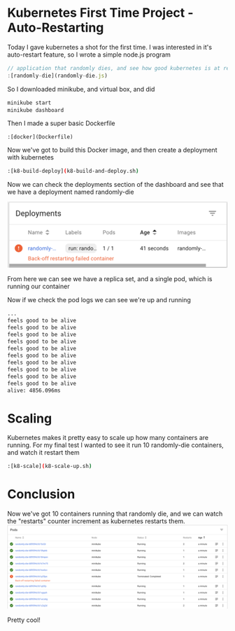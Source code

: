 # Kubernetes First Time Project - Auto-Restarting
Today I gave kubernetes a shot for the first time. I was interested in it's auto-restart feature, so I wrote a simple node.js program

```javascript
// application that randomly dies, and see how good kubernetes is at restarting it.
:[randomly-die](randomly-die.js)
```

So I downloaded minikube, and virtual box, and did 

```bash
minikube start
minikube dashboard
```

Then I made a super basic Dockerfile

```docker
:[docker](Dockerfile)
```

Now we've got to build this Docker image, and then create a deployment with kubernetes

```bash
:[k8-build-deploy](k8-build-and-deploy.sh)
```

Now we can check the deployments section of the dashboard and see that we have a deployment named randomly-die

![minikube dashboard image](dashboard.png "minikube dashboard")

From here we can see we have a replica set, and a single pod, which is running our container

Now if we check the pod logs we can see we're up and running

```
...
feels good to be alive
feels good to be alive
feels good to be alive
feels good to be alive
feels good to be alive
feels good to be alive
feels good to be alive
feels good to be alive
feels good to be alive
feels good to be alive
alive: 4856.096ms
```

# Scaling
Kubernetes makes it pretty easy to scale up how many containers are running. For my final test I wanted to see it run 10 randomly-die containers, and watch it restart them

```bash
:[k8-scale](k8-scale-up.sh)
```
# Conclusion
Now we've got 10 containers running that randomly die, and we can watch the "restarts" counter increment as kubernetes restarts them.
![minikube scale image](scaled.png "kubernetes scaled up")

Pretty cool!

